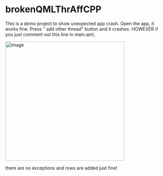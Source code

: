 # brokenQMLThrAffCPP
This is a demo project to show unexpected app crash.
Open the app, it works fine. Press " add other thread" button and it crashes.
HOWEVER if you just comment out this line in main.qml, 

<img width="374" alt="image" src="https://user-images.githubusercontent.com/95766606/195428663-8680419d-f5aa-4a06-a0aa-dacbf4cc3a43.png">

there are no exceptions and rows are added just fine!
